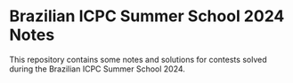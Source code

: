 # Brazilian ICPC Summer School 2024 Notes

This repository contains some notes and solutions for contests solved during the Brazilian ICPC Summer School 2024.
